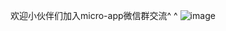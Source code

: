 欢迎小伙伴们加入micro-app微信群交流^ ^
![image](https://github.com/micro-zoe/micro-app/assets/14011130/f467c4dd-eabf-4505-96a3-66fca1ad0b79)












